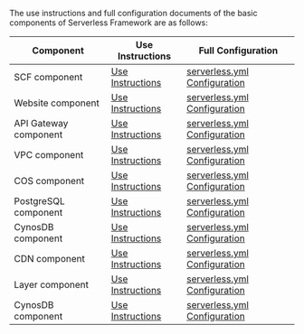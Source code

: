 The use instructions and full configuration documents of the basic components of Serverless Framework are as follows:

| Component | Use Instructions | Full Configuration |  
| ----------------------- |----------| ------------------------ | 
| SCF component     |[Use Instructions](https://github.com/serverless-components/tencent-scf/blob/master/README.md)| [serverless.yml Configuration](https://github.com/serverless-components/tencent-scf/blob/master/docs/configure.md)         |
| Website component  |[Use Instructions](https://github.com/serverless-components/tencent-website/blob/master/README.md)|[serverless.yml Configuration](https://github.com/serverless-components/tencent-website/blob/master/docs/configure.md)|      
| API Gateway component    |[Use Instructions](https://github.com/serverless-components/tencent-apigateway/blob/master/README.md) | [serverless.yml Configuration](https://github.com/serverless-components/tencent-apigateway/blob/master/docs/configure.md)                |      
| VPC component    |[Use Instructions](https://github.com/serverless-components/tencent-vpc/blob/master/README.md) | [serverless.yml Configuration](https://github.com/serverless-components/tencent-vpc/blob/master/docs/configure.md)          |      
| COS component    |[Use Instructions](https://github.com/serverless-components/tencent-cos/blob/master/README.md) | [serverless.yml Configuration](https://github.com/serverless-components/tencent-cos/blob/master/docs/configure.md)              |      
| PostgreSQL component   |[Use Instructions](https://github.com/serverless-components/tencent-postgresql/blob/master/README.md)| [serverless.yml Configuration](https://github.com/serverless-components/tencent-postgresql/blob/master/docs/configure.md)         |      
| CynosDB component     |[Use Instructions](https://github.com/serverless-components/tencent-cynosdb/blob/master/README.md)| [serverless.yml Configuration](https://github.com/serverless-components/tencent-cynosdb/blob/master/docs/configure.md)             |      
| CDN component |[Use Instructions](https://github.com/serverless-components/tencent-cdn/blob/master/README.md)| [serverless.yml Configuration](https://github.com/serverless-components/tencent-cdn/blob/master/example/serverless.yml)           |
| Layer component    |[Use Instructions](https://github.com/serverless-components/tencent-layer/blob/master/README.md)|[serverless.yml Configuration](https://github.com/serverless-components/tencent-layer/blob/master/docs/configure.md)|
| CynosDB component    |[Use Instructions](https://github.com/serverless-components/tencent-cynosdb/blob/master/README.md)|[serverless.yml Configuration](https://github.com/serverless-components/tencent-cynosdb/blob/master/docs/configure.md)|

